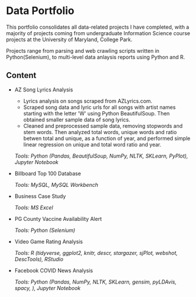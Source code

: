 # Data Portfolio

This portfolio consolidates all data-related projects I have completed, with a majority of projects coming from undergraduate Information Science course projects at the University of Maryland, College Park.

Projects range from parsing and web crawling scripts written in Python(Selenium), to multi-level data anlaysis reports using Python and R.

## Content

- AZ Song Lyrics Analysis
    
    - Lyrics analysis on songs scraped from AZLyrics.com. 
    - Scraped song data and lyric urls for all songs with artist names starting with the letter 'W' using Python BeautifulSoup. Then obtained smaller sample data of song lyrics.
    - Cleaned and preprocessed sample data, removing stopwords and stem words. Then analyzed total words, unique words and ratio betwen total and unique, as a function of year, and performed simple linear regression on unique and total word ratio and year. 

    _Tools: Python (Pandas, BeautifulSoup, NumPy, NLTK, SKLearn, PyPlot), Jupyter Notebook_


- Billboard Top 100 Database


    _Tools: MySQL, MySQL Workbench_


- Business Case Study


    _Tools: MS Excel_


- PG County Vaccine Availability Alert


    _Tools: Python (Selenium)_


- Video Game Rating Analysis


    _Tools: R (tidyverse, ggplot2, knitr, descr, stargazer, sjPlot, webshot, DescTools), RStudio_


- Facebook COVID News Analysis


    _Tools: Python (Pandas, NumPy, NLTK, SKLearn, gensim, pyLDAvis, spacy, ), Jupyter Notebook_

